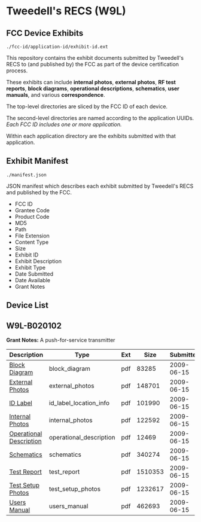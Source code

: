# Tweedell's RECS (W9L)
## FCC Device Exhibits

```
./fcc-id/application-id/exhibit-id.ext
```

This repository contains the exhibit documents submitted by Tweedell's RECS to (and published by) the FCC as part of the device certification process.

These exhibits can include **internal photos**, **external photos**, **RF test reports**, **block diagrams**, **operational descriptions**, **schematics**, **user manuals**, and various **correspondence**.

The top-level directories are sliced by the FCC ID of each device.

The second-level directories are named according to the application UUIDs. *Each FCC ID includes one or more application.*

Within each application directory are the exhibits submitted with that application. 

## Exhibit Manifest

```
./manifest.json
```

JSON manifest which describes each exhibit submitted by Tweedell's RECS and published by the FCC.

- FCC ID
- Grantee Code
- Product Code
- MD5
- Path
- File Extension
- Content Type
- Size
- Exhibit ID
- Exhibit Description
- Exhibit Type
- Date Submitted
- Date Available
- Grant Notes

## Device List
## W9L-B020102
**Grant Notes:** A push-for-service transmitter

| Description | Type | Ext | Size | Submitted | Available |
| ----------- | ---- | --- | ---- | --------- | --------- |
| [Block Diagram](W9L-B020102/2eb1ae2a2f535dc3c8a69618e37a93f8/1124407.pdf) | block_diagram | pdf | 83285 | 2009-06-15 | 2009-06-15 |
| [External Photos](W9L-B020102/2eb1ae2a2f535dc3c8a69618e37a93f8/1124408.pdf) | external_photos | pdf | 148701 | 2009-06-15 | 2009-06-15 |
| [ID Label](W9L-B020102/2eb1ae2a2f535dc3c8a69618e37a93f8/1124409.pdf) | id_label_location_info | pdf | 101990 | 2009-06-15 | 2009-06-15 |
| [Internal Photos](W9L-B020102/2eb1ae2a2f535dc3c8a69618e37a93f8/1124410.pdf) | internal_photos | pdf | 122592 | 2009-06-15 | 2009-06-15 |
| [Operational Description](W9L-B020102/2eb1ae2a2f535dc3c8a69618e37a93f8/1124411.pdf) | operational_description | pdf | 12469 | 2009-06-15 | 2009-06-15 |
| [Schematics](W9L-B020102/2eb1ae2a2f535dc3c8a69618e37a93f8/1124412.pdf) | schematics | pdf | 340274 | 2009-06-15 | 2009-06-15 |
| [Test Report](W9L-B020102/2eb1ae2a2f535dc3c8a69618e37a93f8/1124413.pdf) | test_report | pdf | 1510353 | 2009-06-15 | 2009-06-15 |
| [Test Setup Photos](W9L-B020102/2eb1ae2a2f535dc3c8a69618e37a93f8/1124414.pdf) | test_setup_photos | pdf | 1232617 | 2009-06-15 | 2009-06-15 |
| [Users Manual](W9L-B020102/2eb1ae2a2f535dc3c8a69618e37a93f8/1124415.pdf) | users_manual | pdf | 462693 | 2009-06-15 | 2009-06-15 |
